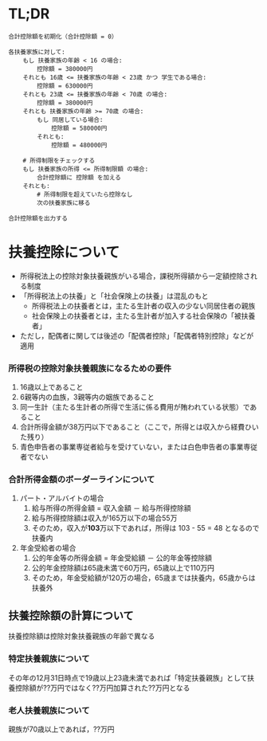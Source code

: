 # TL;DR
```
合計控除額を初期化（合計控除額 = 0）

各扶養家族に対して:
    もし 扶養家族の年齢 < 16 の場合:
        控除額 = 380000円
    それとも 16歳 <= 扶養家族の年齢 < 23歳 かつ 学生である場合:
        控除額 = 630000円
    それとも 23歳 <= 扶養家族の年齢 < 70歳 の場合:
        控除額 = 380000円
    それとも 扶養家族の年齢 >= 70歳 の場合:
        もし 同居している場合:
            控除額 = 580000円
        それとも:
            控除額 = 480000円

    # 所得制限をチェックする
    もし 扶養家族の所得 <= 所得制限額 の場合:
        合計控除額に 控除額 を加える
    それとも:
        # 所得制限を超えていたら控除なし
        次の扶養家族に移る

合計控除額を出力する

```

# 扶養控除について

- 所得税法上の控除対象扶養親族がいる場合，課税所得額から一定額控除される制度
- 「所得税法上の扶養」と「社会保険上の扶養」は混乱のもと
    - 所得税法上の扶養者とは，主たる生計者の収入の少ない同居住者の親族
    - 社会保険上の扶養者とは，主たる生計者が加入する社会保険の「被扶養者」
- ただし，配偶者に関しては後述の「配偶者控除」「配偶者特別控除」などが適用

### 所得税の控除対象扶養親族になるための要件

1. 16歳以上であること
2. 6親等内の血族，3親等内の姻族であること
3. 同一生計（主たる生計者の所得で生活に係る費用が賄われている状態）であること
4. 合計所得金額が38万円以下であること（ここで，所得とは収入から経費ひいた残り）
5. 青色申告者の事業専従者給与を受けていない，または白色申告者の事業専従者でない

### 合計所得金額のボーダーラインについて

1. パート・アルバイトの場合
    1. 給与所得の所得金額 = 収入金額 － 給与所得控除額
    2. 給与所得控除額は収入が165万以下の場合55万
    3. そのため，収入が**103**万以下であれば，所得は 103 - 55 = 48 となるので扶養内
2. 年金受給者の場合
    1. 公的年金等の所得金額 = 年金受給額 － 公的年金等控除額
    2. 公的年金控除額は65歳未満で60万円，65歳以上で110万円
    3. そのため，年金受給額が120万の場合，65歳までは扶養内，65歳からは扶養外

## 扶養控除額の計算について

扶養控除額は控除対象扶養親族の年齢で異なる

### ****特定扶養親族について****

その年の12月31日時点で19歳以上23歳未満であれば「特定扶養親族」として扶養控除額が??万円ではなく??万円加算された??万円となる

### ****老人扶養親族について****

親族が70歳以上であれば，??万円